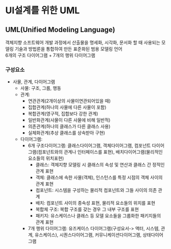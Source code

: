# UI설계를 위한 UML
## UML(Unified Modeling Language)
객체지향 소프트웨어 개발 과정에서 산출물을 명세화, 시각화, 문서화 할 때 사용되는 모델링 기술과 방법론을 통합하여 만든 표준화된 범용 모델링 언어
<br> 6개의 구조 다이어그램 + 7개의 행위 다이어그램
### 구성요소
- 사물, 관계, 다이어그램
   - 사물: 구조, 그룹, 행동
   - 관계: 
      - 연관관계(2개이상의 사물이연관되어있을 때)
      - 집합관계(하나의 사물에 다른 사물이 포함)
      - 복합관계(영구적, 집합보다 강한 관계)
      - 일반화관계(사물이 다른 사물에 비해 일반적)
      - 의존관계(하나의 클래스가 다른 클래스 사용)
      - 실체화관계(추상 클래스를 상속받아 구현)
   - 다이어그램: 
      - 6개 구조다이어그램: 클래스다이어그램, 객체다이어그램, 컴포넌트 다이어그램(컴포넌트와의 관계나 인터페이스를 표현), 배치다이어그램(물리적인 요소들의 위치표현)
        - 클래스: 객체지향 모델링 시 클래스의 속성 및 연산과 클래스 간 정적인 관계 표현
        - 객체: 클래스에 속한 사물(객체), 인스턴스를 특정 시점의 객체 사이의 관계 표현
        - 컴포넌트: 시스템을 구성하는 물리적 컴포넌트와 그들 사이의 의존 관계
        - 배치: 컴포넌트 사이의 종속성 표현, 물리적 요소들의 위치를 표현
        - 복합체 구조: 복합 구조를 갖는 경우 그 내부 구조를 표현
        - 패키지: 유스케이스나 클래스 등 모델 요소들을 그룹화한 패키지들의 관계 표현
      - 7개 행위 다이어그램: 유즈케이스 다이어그램(구성요서-> 액터, 시스템, 관계, 유스케이스), 시퀀스다이어그램, 커뮤니케이션다이어그램, 상태다이어그램
      


